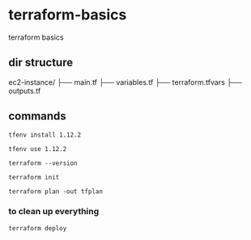 # terraform-basics
terraform basics

## dir structure
ec2-instance/
├── main.tf
├── variables.tf
├── terraform.tfvars
├── outputs.tf

## commands

`tfenv install 1.12.2`

`tfenv use 1.12.2`

`terraform --version`

`terraform init`

`terraform plan -out tfplan`

### to clean up everything

`terraform deploy`

